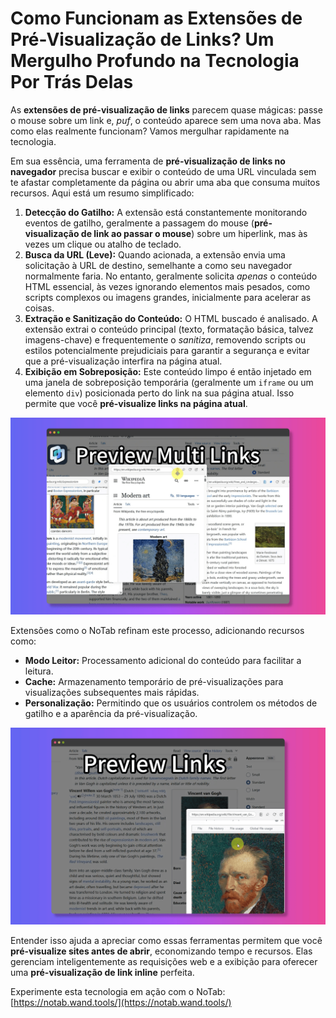 # Como Funcionam as Extensões de Pré-Visualização de Links? Um Mergulho Profundo na Tecnologia Por Trás Delas

As **extensões de pré-visualização de links** parecem quase mágicas: passe o mouse sobre um link e, *puf*, o conteúdo aparece sem uma nova aba. Mas como elas realmente funcionam? Vamos mergulhar rapidamente na tecnologia.

Em sua essência, uma ferramenta de **pré-visualização de links no navegador** precisa buscar e exibir o conteúdo de uma URL vinculada sem te afastar completamente da página ou abrir uma aba que consuma muitos recursos. Aqui está um resumo simplificado:

1.  **Detecção do Gatilho:** A extensão está constantemente monitorando eventos de gatilho, geralmente a passagem do mouse (**pré-visualização de link ao passar o mouse**) sobre um hiperlink, mas às vezes um clique ou atalho de teclado.
2.  **Busca da URL (Leve):** Quando acionada, a extensão envia uma solicitação à URL de destino, semelhante a como seu navegador normalmente faria. No entanto, geralmente solicita *apenas* o conteúdo HTML essencial, às vezes ignorando elementos mais pesados, como scripts complexos ou imagens grandes, inicialmente para acelerar as coisas.
3.  **Extração e Sanitização do Conteúdo:** O HTML buscado é analisado. A extensão extrai o conteúdo principal (texto, formatação básica, talvez imagens-chave) e frequentemente o *sanitiza*, removendo scripts ou estilos potencialmente prejudiciais para garantir a segurança e evitar que a pré-visualização interfira na página atual.
4.  **Exibição em Sobreposição:** Este conteúdo limpo é então injetado em uma janela de sobreposição temporária (geralmente um `iframe` ou um elemento `div`) posicionada perto do link na sua página atual. Isso permite que você **pré-visualize links na página atual**.

![Diagrama do processo de pré-visualização de links - conceitual](../images/notab1.png) <!-- Conceptual image -->

Extensões como o NoTab refinam este processo, adicionando recursos como:
*   **Modo Leitor:** Processamento adicional do conteúdo para facilitar a leitura.
*   **Cache:** Armazenamento temporário de pré-visualizações para visualizações subsequentes mais rápidas.
*   **Personalização:** Permitindo que os usuários controlem os métodos de gatilho e a aparência da pré-visualização.

![Interface do NoTab](../images/notab2.png)

Entender isso ajuda a apreciar como essas ferramentas permitem que você **pré-visualize sites antes de abrir**, economizando tempo e recursos. Elas gerenciam inteligentemente as requisições web e a exibição para oferecer uma **pré-visualização de link inline** perfeita.

Experimente esta tecnologia em ação com o NoTab: [https://notab.wand.tools/](https://notab.wand.tools/)

